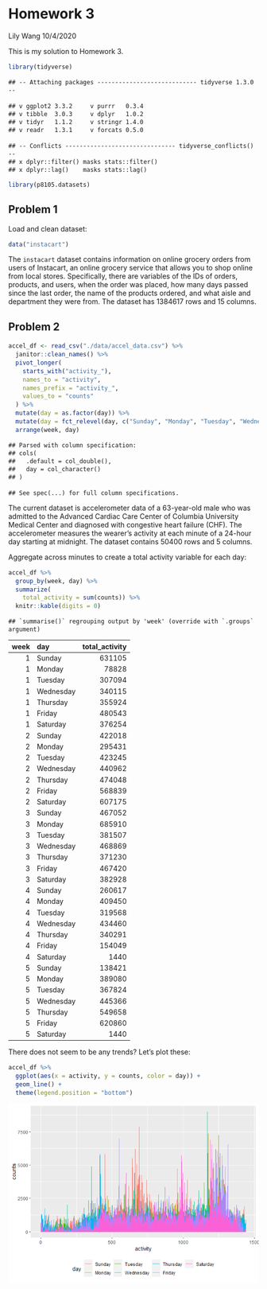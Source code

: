 Homework 3
================
Lily Wang
10/4/2020

This is my solution to Homework 3.

``` r
library(tidyverse)
```

    ## -- Attaching packages ---------------------------- tidyverse 1.3.0 --

    ## v ggplot2 3.3.2     v purrr   0.3.4
    ## v tibble  3.0.3     v dplyr   1.0.2
    ## v tidyr   1.1.2     v stringr 1.4.0
    ## v readr   1.3.1     v forcats 0.5.0

    ## -- Conflicts ------------------------------- tidyverse_conflicts() --
    ## x dplyr::filter() masks stats::filter()
    ## x dplyr::lag()    masks stats::lag()

``` r
library(p8105.datasets)
```

## Problem 1

Load and clean dataset:

``` r
data("instacart")
```

The `instacart` dataset contains information on online grocery orders
from users of Instacart, an online grocery service that allows you to
shop online from local stores. Specifically, there are variables of the
IDs of orders, products, and users, when the order was placed, how many
days passed since the last order, the name of the products ordered, and
what aisle and department they were from. The dataset has 1384617 rows
and 15 columns.

## Problem 2

``` r
accel_df <- read_csv("./data/accel_data.csv") %>% 
  janitor::clean_names() %>% 
  pivot_longer(
    starts_with("activity_"),
    names_to = "activity",
    names_prefix = "activity_",
    values_to = "counts"
  ) %>% 
  mutate(day = as.factor(day)) %>% 
  mutate(day = fct_relevel(day, c("Sunday", "Monday", "Tuesday", "Wednesday", "Thursday", "Friday", "Saturday"))) %>% 
  arrange(week, day)
```

    ## Parsed with column specification:
    ## cols(
    ##   .default = col_double(),
    ##   day = col_character()
    ## )

    ## See spec(...) for full column specifications.

The current dataset is accelerometer data of a 63-year-old male who was
admitted to the Advanced Cardiac Care Center of Columbia University
Medical Center and diagnosed with congestive heart failure (CHF). The
accelerometer measures the wearer’s activity at each minute of a 24-hour
day starting at midnight. The dataset contains 50400 rows and 5 columns.

Aggregate across minutes to create a total activity variable for each
day:

``` r
accel_df %>% 
  group_by(week, day) %>% 
  summarize(
    total_activity = sum(counts)) %>% 
  knitr::kable(digits = 0)
```

    ## `summarise()` regrouping output by 'week' (override with `.groups` argument)

| week | day       | total\_activity |
| ---: | :-------- | --------------: |
|    1 | Sunday    |          631105 |
|    1 | Monday    |           78828 |
|    1 | Tuesday   |          307094 |
|    1 | Wednesday |          340115 |
|    1 | Thursday  |          355924 |
|    1 | Friday    |          480543 |
|    1 | Saturday  |          376254 |
|    2 | Sunday    |          422018 |
|    2 | Monday    |          295431 |
|    2 | Tuesday   |          423245 |
|    2 | Wednesday |          440962 |
|    2 | Thursday  |          474048 |
|    2 | Friday    |          568839 |
|    2 | Saturday  |          607175 |
|    3 | Sunday    |          467052 |
|    3 | Monday    |          685910 |
|    3 | Tuesday   |          381507 |
|    3 | Wednesday |          468869 |
|    3 | Thursday  |          371230 |
|    3 | Friday    |          467420 |
|    3 | Saturday  |          382928 |
|    4 | Sunday    |          260617 |
|    4 | Monday    |          409450 |
|    4 | Tuesday   |          319568 |
|    4 | Wednesday |          434460 |
|    4 | Thursday  |          340291 |
|    4 | Friday    |          154049 |
|    4 | Saturday  |            1440 |
|    5 | Sunday    |          138421 |
|    5 | Monday    |          389080 |
|    5 | Tuesday   |          367824 |
|    5 | Wednesday |          445366 |
|    5 | Thursday  |          549658 |
|    5 | Friday    |          620860 |
|    5 | Saturday  |            1440 |

There does not seem to be any trends? Let’s plot these:

``` r
accel_df %>% 
  ggplot(aes(x = activity, y = counts, color = day)) +
  geom_line() +
  theme(legend.position = "bottom")
```

![](p8105_hw3_fw2260_files/figure-gfm/plot_activity-1.png)<!-- -->
